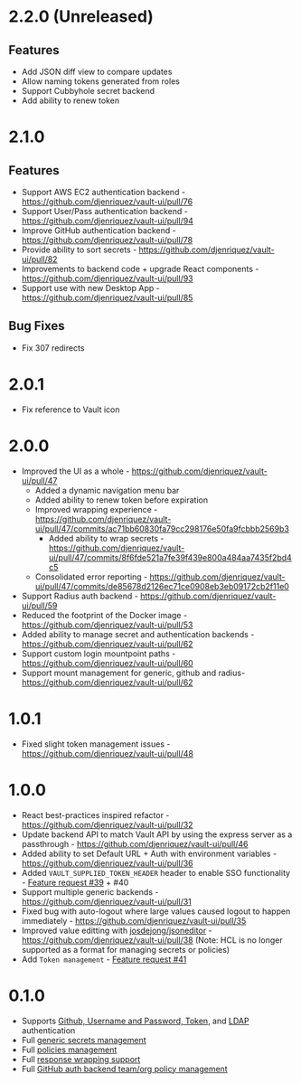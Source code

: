 # 2.2.0 (Unreleased)
## Features
- Add JSON diff view to compare updates
- Allow naming tokens generated from roles
- Support Cubbyhole secret backend
- Add ability to renew token

# 2.1.0
## Features
- Support AWS EC2 authentication backend - https://github.com/djenriquez/vault-ui/pull/76
- Support User/Pass authentication backend - https://github.com/djenriquez/vault-ui/pull/94
- Improve GitHub authentication backend - https://github.com/djenriquez/vault-ui/pull/78
- Provide ability to sort secrets - https://github.com/djenriquez/vault-ui/pull/82
- Improvements to backend code + upgrade React components - https://github.com/djenriquez/vault-ui/pull/93
- Support use with new Desktop App - https://github.com/djenriquez/vault-ui/pull/85

## Bug Fixes
- Fix 307 redirects

# 2.0.1
- Fix reference to Vault icon

# 2.0.0
- Improved the UI as a whole - https://github.com/djenriquez/vault-ui/pull/47
  - Added a dynamic navigation menu bar
  - Added ability to renew token before expiration
  - Improved wrapping experience - https://github.com/djenriquez/vault-ui/pull/47/commits/ac71bb60830fa79cc298176e50fa9fcbbb2569b3
    - Added ability to wrap secrets - https://github.com/djenriquez/vault-ui/pull/47/commits/8f6fde521a7fe39f439e800a484aa7435f2bd4c5
  - Consolidated error reporting - https://github.com/djenriquez/vault-ui/pull/47/commits/de85678d2126ec71ce0908eb3eb09172cb2f11e0
- Support Radius auth backend - https://github.com/djenriquez/vault-ui/pull/59
- Reduced the footprint of the Docker image - https://github.com/djenriquez/vault-ui/pull/53
- Added ability to manage secret and authentication backends - https://github.com/djenriquez/vault-ui/pull/62
- Support custom login mountpoint paths - https://github.com/djenriquez/vault-ui/pull/60
- Support mount management for generic, github and radius- https://github.com/djenriquez/vault-ui/pull/62

# 1.0.1
- Fixed slight token management issues - https://github.com/djenriquez/vault-ui/pull/48

# 1.0.0
- React best-practices inspired refactor - https://github.com/djenriquez/vault-ui/pull/32
- Update backend API to match Vault API by using the express server as a passthrough - https://github.com/djenriquez/vault-ui/pull/46
- Added ability to set Default URL + Auth with environment variables - https://github.com/djenriquez/vault-ui/pull/36
- Added `VAULT_SUPPLIED_TOKEN_HEADER` header to enable SSO functionality - [Feature request #39](https://github.com/djenriquez/vault-ui/issues/39) + #40 
- Support multiple generic backends - https://github.com/djenriquez/vault-ui/pull/31
- Fixed bug with auto-logout where large values caused logout to happen immediately - https://github.com/djenriquez/vault-ui/pull/35
- Improved value editting with [josdejong/jsoneditor](josdejong/jsoneditor) - https://github.com/djenriquez/vault-ui/pull/38 (Note: HCL is no longer supported as a format for managing secrets or policies)
- Add `Token management` - [Feature request #41](https://github.com/djenriquez/vault-ui/issues/41)

# 0.1.0
- Supports [Github, Username and Password, Token](https://github.com/djenriquez/vault-ui/pull/3), and [LDAP](https://github.com/djenriquez/vault-ui/pull/16) authentication
- Full [generic secrets management](https://github.com/djenriquez/vault-ui/pull/2)
- Full [policies management](https://github.com/djenriquez/vault-ui/pull/4)
- Full [response wrapping support](https://github.com/djenriquez/vault-ui/pull/18)
- Full [GitHub auth backend team/org policy management](https://github.com/djenriquez/vault-ui/pull/13)

